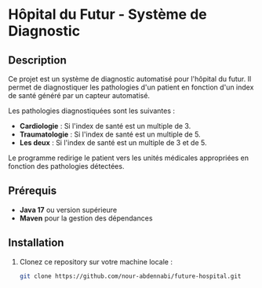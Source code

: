 # Hôpital du Futur - Système de Diagnostic

## Description

Ce projet est un système de diagnostic automatisé pour l'hôpital du futur. Il permet de diagnostiquer les pathologies d'un patient en fonction d'un index de santé généré par un capteur automatisé.

Les pathologies diagnostiquées sont les suivantes :
- **Cardiologie** : Si l'index de santé est un multiple de 3.
- **Traumatologie** : Si l'index de santé est un multiple de 5.
- **Les deux** : Si l'index de santé est un multiple de 3 et de 5.

Le programme redirige le patient vers les unités médicales appropriées en fonction des pathologies détectées.

## Prérequis

- **Java 17** ou version supérieure
- **Maven** pour la gestion des dépendances

## Installation

1. Clonez ce repository sur votre machine locale :

   ```bash
   git clone https://github.com/nour-abdennabi/future-hospital.git